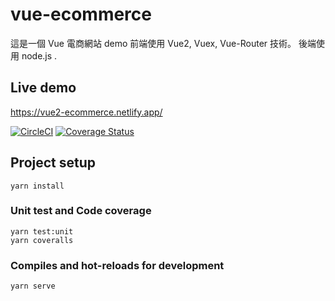 # vue-ecommerce

這是一個 Vue 電商網站 demo
前端使用 Vue2, Vuex, Vue-Router 技術。
後端使用 node.js .

## Live demo

https://vue2-ecommerce.netlify.app/

[![CircleCI](https://circleci.com/gh/sunpochin/vue2-ecommerce.svg?style=shield)](https://app.circleci.com/pipelines/github/sunpochin/vue2-ecommerce)
[![Coverage Status](https://coveralls.io/repos/github/sunpochin/vue2-ecommerce/badge.svg?branch=main)](https://coveralls.io/github/sunpochin/vue2-ecommerce?branch=main)

## Project setup

```
yarn install
```

### Unit test and Code coverage

```
yarn test:unit
yarn coveralls
```

### Compiles and hot-reloads for development

```
yarn serve
```

<!-- ### Compiles and minifies for production
```
yarn build
```

### Lints and fixes files
```
yarn lint
```

### Customize configuration
See [Configuration Reference](https://cli.vuejs.org/config/). -->
